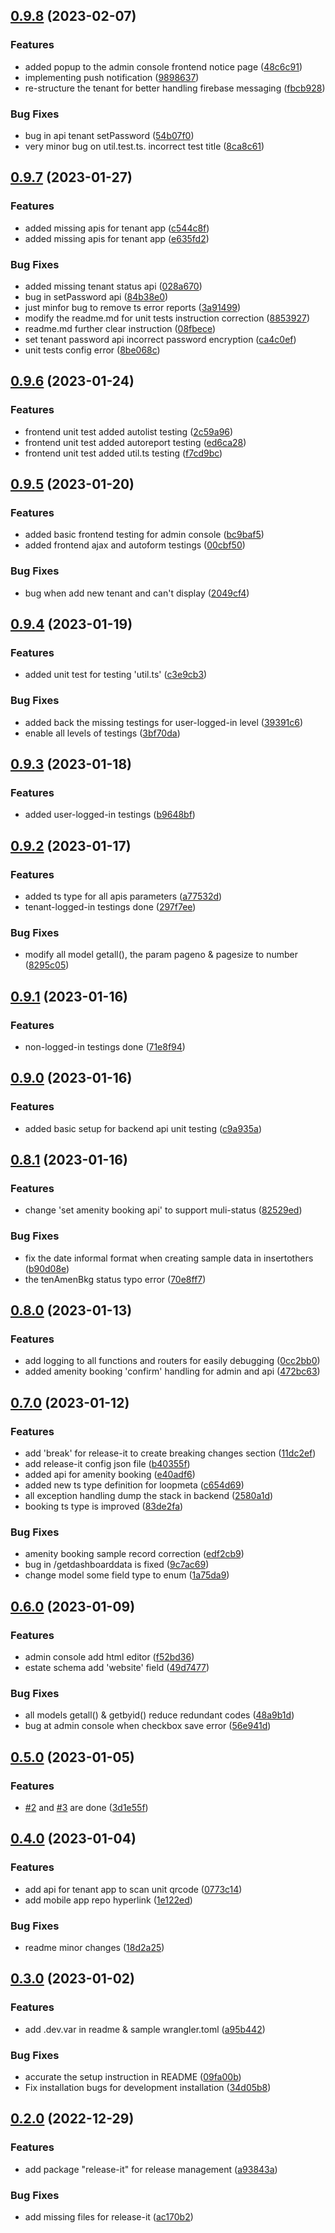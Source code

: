 

## [0.9.8](https://github.com/simonho288/estateman_backend/compare/v0.9.7...v0.9.8) (2023-02-07)


### Features

* added popup to the admin console frontend notice page ([48c6c91](https://github.com/simonho288/estateman_backend/commit/48c6c91b5641e76a5c036ab1e976f1e591290179))
* implementing push notification ([9898637](https://github.com/simonho288/estateman_backend/commit/98986372be2242da380b74c3b225b88d6ef89fa7))
* re-structure the tenant for better handling firebase messaging ([fbcb928](https://github.com/simonho288/estateman_backend/commit/fbcb92891b7fc47132e6d9ed767271d6d81befbc))


### Bug Fixes

* bug in api tenant setPassword ([54b07f0](https://github.com/simonho288/estateman_backend/commit/54b07f00d0df4c9fa4612c8d1754d10beb6ada8b))
* very minor bug on util.test.ts. incorrect test title ([8ca8c61](https://github.com/simonho288/estateman_backend/commit/8ca8c61d1d07d12f71aafc3ac3a42642dc5a09ef))

## [0.9.7](https://github.com/simonho288/estateman_backend/compare/v0.9.6...v0.9.7) (2023-01-27)


### Features

* added missing apis for tenant app ([c544c8f](https://github.com/simonho288/estateman_backend/commit/c544c8fddb0ad9e54ccb0513e40eb741e5134a4f))
* added missing apis for tenant app ([e635fd2](https://github.com/simonho288/estateman_backend/commit/e635fd2868a30716fa743319c20207a71174cbb6))


### Bug Fixes

* added missing tenant status api ([028a670](https://github.com/simonho288/estateman_backend/commit/028a6703698793eec73b626bd8b1156f99227a18))
* bug in setPassword api ([84b38e0](https://github.com/simonho288/estateman_backend/commit/84b38e06c74853ad4e14d5ee59de6caf83924417))
* just minfor bug to remove ts error reports ([3a91499](https://github.com/simonho288/estateman_backend/commit/3a91499d56173389d5723503cba8c37e093af335))
* modify the readme.md for unit tests instruction correction ([8853927](https://github.com/simonho288/estateman_backend/commit/88539277bc6060be8600d02d7ea3d250d15700a9))
* readme.md further clear instruction ([08fbece](https://github.com/simonho288/estateman_backend/commit/08fbece5ec8852d780935e6bb05894e365347d1c))
* set tenant password api incorrect password encryption ([ca4c0ef](https://github.com/simonho288/estateman_backend/commit/ca4c0ef93638ed420f8ff7a66818dcf3eb7a5ec5))
* unit tests config error ([8be068c](https://github.com/simonho288/estateman_backend/commit/8be068cf7ea737923995cfa3dc24420238eb1a3a))

## [0.9.6](https://github.com/simonho288/estateman_backend/compare/v0.9.5...v0.9.6) (2023-01-24)


### Features

* frontend unit test added autolist testing ([2c59a96](https://github.com/simonho288/estateman_backend/commit/2c59a9610b88efe279e7dec7bece43e17c790b7d))
* frontend unit test added autoreport testing ([ed6ca28](https://github.com/simonho288/estateman_backend/commit/ed6ca28a759bf9b0e0ad22da0bdddce872594e2d))
* frontend unit test added util.ts testing ([f7cd9bc](https://github.com/simonho288/estateman_backend/commit/f7cd9bc1ceb00bb60aedc476e0f7393bbb4a064d))

## [0.9.5](https://github.com/simonho288/estateman_backend/compare/v0.9.4...v0.9.5) (2023-01-20)


### Features

* added basic frontend testing for admin console ([bc9baf5](https://github.com/simonho288/estateman_backend/commit/bc9baf572db02a2766da6edd89b410a7b1ef6afb))
* added frontend ajax and autoform testings ([00cbf50](https://github.com/simonho288/estateman_backend/commit/00cbf5051bd52481b110011b087610b632c44554))


### Bug Fixes

* bug when add new tenant and can't display ([2049cf4](https://github.com/simonho288/estateman_backend/commit/2049cf410dda91f150c35ef4550e60764d18f051))

## [0.9.4](https://github.com/simonho288/estateman_backend/compare/v0.9.3...v0.9.4) (2023-01-19)


### Features

* added unit test for testing 'util.ts' ([c3e9cb3](https://github.com/simonho288/estateman_backend/commit/c3e9cb3a12a7828896c9c5c470be2eea0a5bee51))


### Bug Fixes

* added back the missing testings for user-logged-in level ([39391c6](https://github.com/simonho288/estateman_backend/commit/39391c6e635a2d044abdd8805327eb3b5a0559c3))
* enable all levels of testings ([3bf70da](https://github.com/simonho288/estateman_backend/commit/3bf70daa03623f56ecf1fe8c1fb40e725f9114f7))

## [0.9.3](https://github.com/simonho288/estateman_backend/compare/v0.9.2...v0.9.3) (2023-01-18)


### Features

* added user-logged-in testings ([b9648bf](https://github.com/simonho288/estateman_backend/commit/b9648bfb62f751c85eb3452b2abe93cf47d4b1f9))

## [0.9.2](https://github.com/simonho288/estateman_backend/compare/v0.9.1...v0.9.2) (2023-01-17)


### Features

* added ts type for all apis parameters ([a77532d](https://github.com/simonho288/estateman_backend/commit/a77532d2d4c8750df49f41a25491460410a83f73))
* tenant-logged-in testings done ([297f7ee](https://github.com/simonho288/estateman_backend/commit/297f7ee9ff846b0c6863f8abd48f78042dbc94b9))


### Bug Fixes

* modify all model getall(), the param pageno & pagesize to number ([8295c05](https://github.com/simonho288/estateman_backend/commit/8295c05f1cc22aa95055eebc97b8a34bc0302c6a))

## [0.9.1](https://github.com/simonho288/estateman_backend/compare/v0.9.0...v0.9.1) (2023-01-16)


### Features

* non-logged-in testings done ([71e8f94](https://github.com/simonho288/estateman_backend/commit/71e8f94a4b6ebdfc0709b5c20c0ccdabd6d35970))

## [0.9.0](https://github.com/simonho288/estateman_backend/compare/v0.8.1...v0.9.0) (2023-01-16)


### Features

* added basic setup for backend api unit testing ([c9a935a](https://github.com/simonho288/estateman_backend/commit/c9a935a0bae588276e42f3f701149e49f66db2f4))

## [0.8.1](https://github.com/simonho288/estateman_backend/compare/v0.8.0...v0.8.1) (2023-01-16)


### Features

* change 'set amenity booking api' to support muli-status ([82529ed](https://github.com/simonho288/estateman_backend/commit/82529ed37c8279ea2d889cf479f8413d31c4dcf8))


### Bug Fixes

* fix the date informal format when creating sample data in insertothers ([b90d08e](https://github.com/simonho288/estateman_backend/commit/b90d08e42e153f77f741b9cade436f6038d6e9bf))
* the tenAmenBkg status typo error ([70e8ff7](https://github.com/simonho288/estateman_backend/commit/70e8ff7254a2757d7cd565fdf37f49afb4764887))

## [0.8.0](https://github.com/simonho288/estateman_backend/compare/v0.7.0...v0.8.0) (2023-01-13)


### Features

* add logging to all functions and routers for easily debugging ([0cc2bb0](https://github.com/simonho288/estateman_backend/commit/0cc2bb033a407f073c00857a173b3c26fc0e3996))
* added amenity booking 'confirm' handling for admin and api ([472bc63](https://github.com/simonho288/estateman_backend/commit/472bc6310f238b1e19eb8d31331075d29658bb8e))

## [0.7.0](https://github.com/simonho288/estateman_backend/compare/v0.6.0...v0.7.0) (2023-01-12)


### Features

* add 'break' for release-it to create breaking changes section ([11dc2ef](https://github.com/simonho288/estateman_backend/commit/11dc2ef90c12abf60967c566d25362f78da59b0d))
* add release-it config json file ([b40355f](https://github.com/simonho288/estateman_backend/commit/b40355fb91a0e5370daf8dd3cb87b806a31e03eb))
* added api for amenity booking ([e40adf6](https://github.com/simonho288/estateman_backend/commit/e40adf691b0d5e05e33a302adb890e44dc675d2d))
* added new ts type definition for loopmeta ([c654d69](https://github.com/simonho288/estateman_backend/commit/c654d69de9520da262329b8be43cecaa67825d89))
* all exception handling dump the stack in backend ([2580a1d](https://github.com/simonho288/estateman_backend/commit/2580a1d2884dd8cbd14e937e3d49d6083fe5ca0b))
* booking ts type is improved ([83de2fa](https://github.com/simonho288/estateman_backend/commit/83de2fa777e0b6398b58b0671a53a15a428280dd))


### Bug Fixes

* amenity booking sample record correction ([edf2cb9](https://github.com/simonho288/estateman_backend/commit/edf2cb96bd100603f7f978e76581e7fc82d9cc59))
* bug in /getdashboarddata is fixed ([9c7ac69](https://github.com/simonho288/estateman_backend/commit/9c7ac69a644d05426aa86c2070addbf085ebb892))
* change model some field type to enum ([1a75da9](https://github.com/simonho288/estateman_backend/commit/1a75da90f552e48198aca30194125b67fbceb8b6))

## [0.6.0](https://github.com/simonho288/estateman_backend/compare/v0.5.0...v0.6.0) (2023-01-09)


### Features

* admin console add html editor ([f52bd36](https://github.com/simonho288/estateman_backend/commit/f52bd362d26a98233219107a2c6e83aa081468c4))
* estate schema add 'website' field ([49d7477](https://github.com/simonho288/estateman_backend/commit/49d7477d7f43b7b514d65760f87b20d8737b3bb9))


### Bug Fixes

* all models getall() & getbyid() reduce redundant codes ([48a9b1d](https://github.com/simonho288/estateman_backend/commit/48a9b1d8fad3449038af33b659a47d14d58b151b))
* bug at admin console when checkbox save error ([56e941d](https://github.com/simonho288/estateman_backend/commit/56e941d5d855d534f913d9188cdc154bc7c38e79))

## [0.5.0](https://github.com/simonho288/estateman_backend/compare/v0.4.0...v0.5.0) (2023-01-05)


### Features

* [#2](https://github.com/simonho288/estateman_backend/issues/2) and [#3](https://github.com/simonho288/estateman_backend/issues/3) are done ([3d1e55f](https://github.com/simonho288/estateman_backend/commit/3d1e55f30aa61d32d18f3f9b9a6bae5cb9e32a5f))

## [0.4.0](https://github.com/simonho288/estateman_backend/compare/v0.3.0...v0.4.0) (2023-01-04)


### Features

* add api for tenant app to scan unit qrcode ([0773c14](https://github.com/simonho288/estateman_backend/commit/0773c14b20311e800a15245f61553176b9f2b7cc))
* add mobile app repo hyperlink ([1e122ed](https://github.com/simonho288/estateman_backend/commit/1e122ed8990fe4e6c3f32dc66f9ad15cb7bd679b))


### Bug Fixes

* readme minor changes ([18d2a25](https://github.com/simonho288/estateman_backend/commit/18d2a25ca91cf5a04c83793d52ee9fce35909c4f))

## [0.3.0](https://github.com/simonho288/estateman_backend/compare/v0.2.0...v0.3.0) (2023-01-02)


### Features

* add .dev.var in readme & sample wrangler.toml ([a95b442](https://github.com/simonho288/estateman_backend/commit/a95b442bd018f9b36d5afbc983b5e1e5c54c0ad4))


### Bug Fixes

* accurate the setup instruction in README ([09fa00b](https://github.com/simonho288/estateman_backend/commit/09fa00b6fba5dc51f253fc3d2e4e586fe42503f7))
* Fix installation bugs for development installation ([34d05b8](https://github.com/simonho288/estateman_backend/commit/34d05b86b26b287dc1bc2961b70be2511cb6f920))

## [0.2.0](https://github.com/simonho288/estateman_backend/compare/v0.1.0...v0.2.0) (2022-12-29)


### Features

* add package "release-it" for release management ([a93843a](https://github.com/simonho288/estateman_backend/commit/a93843a42fde8e51e5b346894fc7e1945068ede8))


### Bug Fixes

* add missing files for release-it ([ac170b2](https://github.com/simonho288/estateman_backend/commit/ac170b2b0e1434fa7544b04c7b73a1983ba65dea))